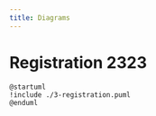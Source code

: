 ```yaml
---
title: Diagrams
---
```


# Registration  2323

```plantuml
@startuml
!include ./3-registration.puml
@enduml
```


